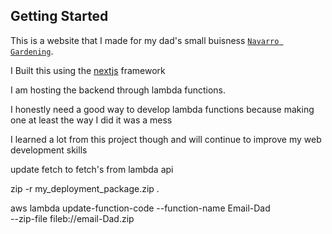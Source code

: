 ## Getting Started

This is a website that I made for my dad's small buisness [`Navarro Gardening`](https://navarrogardening.com/).

I Built this using the [nextjs](https://nextjs.org/docs) framework

I am hosting the backend through lambda functions.

I honestly need a good way to develop lambda functions 
because making one at least the way I did it was a mess

I learned a lot from this project though and will continue to improve my web development skills

update fetch to fetch's from lambda api

zip -r my_deployment_package.zip .

aws lambda update-function-code --function-name Email-Dad \
--zip-file fileb://email-Dad.zip